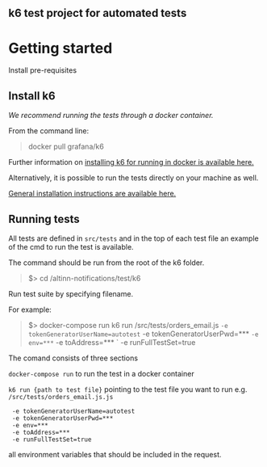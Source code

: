 ## k6 test project for automated tests

# Getting started


Install pre-requisites
## Install k6

*We recommend running the tests through a docker container.*

From the command line:

> docker pull grafana/k6


Further information on [installing k6 for running in docker is available here.](https://k6.io/docs/get-started/installation/#docker)


Alternatively, it is possible to run the tests directly on your machine as well.

[General installation instructions are available here.](https://k6.io/docs/get-started/installation/)


## Running tests

All tests are defined in `src/tests` and in the top of each test file an example of the cmd to run the test is available.

The command should be run from the root of the k6 folder.

>$> cd /altinn-notifications/test/k6

Run test suite by specifying filename.

For example:

 >$> docker-compose run k6 run /src/tests/orders_email.js `
    -e tokenGeneratorUserName=autotest `
    -e tokenGeneratorUserPwd=*** `
    -e env=*** `
    -e toAddress=*** `
    -e runFullTestSet=true

The comand consists of three sections

`docker-compose run` to run the test in a docker container

`k6 run {path to test file}` pointing to the test file you want to run e.g. `/src/tests/orders_email.js.js`

```
 -e tokenGeneratorUserName=autotest
 -e tokenGeneratorUserPwd=***
 -e env=***
 -e toAddress=***
 -e runFullTestSet=true
````
 all environment variables that should be included in the request.
